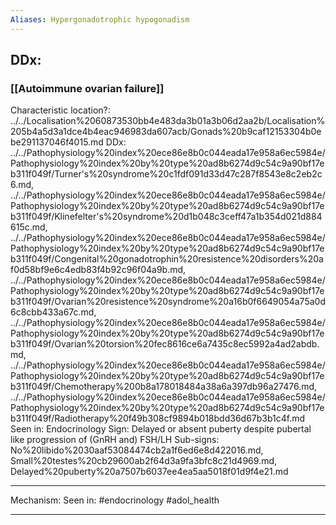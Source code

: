 ```yaml
---
Aliases: Hypergonadotrophic hypogonadism
---
```


## DDx:
### [[Autoimmune ovarian failure]]
Characteristic location?: ../../Localisation%2060873530bb4e483da3b01a3b06d2aa2b/Localisation%205b4a5d3a1dce4b4eac946983da607acb/Gonads%20b9caf12153304b0ebe291137046f4015.md
DDx: ../../Pathophysiology%20index%20ece86e8b0c044eada17e958a6ec5984e/Pathophysiology%20index%20by%20type%20ad8b6274d9c54c9a90bf17eb311f049f/Turner's%20syndrome%20c1fdf091d33d47c287f8543e8c2eb2c6.md, ../../Pathophysiology%20index%20ece86e8b0c044eada17e958a6ec5984e/Pathophysiology%20index%20by%20type%20ad8b6274d9c54c9a90bf17eb311f049f/Klinefelter's%20syndrome%20d1b048c3ceff47a1b354d021d884615c.md, ../../Pathophysiology%20index%20ece86e8b0c044eada17e958a6ec5984e/Pathophysiology%20index%20by%20type%20ad8b6274d9c54c9a90bf17eb311f049f/Congenital%20gonadotrophin%20resistence%20disorders%20af0d58bf9e6c4edb83f4b92c96f04a9b.md, ../../Pathophysiology%20index%20ece86e8b0c044eada17e958a6ec5984e/Pathophysiology%20index%20by%20type%20ad8b6274d9c54c9a90bf17eb311f049f/Ovarian%20resistence%20syndrome%20a16b0f6649054a75a0d6c8cbb433a67c.md, ../../Pathophysiology%20index%20ece86e8b0c044eada17e958a6ec5984e/Pathophysiology%20index%20by%20type%20ad8b6274d9c54c9a90bf17eb311f049f/Ovarian%20torsion%20fec8616ce6a7435c8ec5992a4ad2abdb.md, ../../Pathophysiology%20index%20ece86e8b0c044eada17e958a6ec5984e/Pathophysiology%20index%20by%20type%20ad8b6274d9c54c9a90bf17eb311f049f/Chemotherapy%200b8a178018484a38a6a397db96a27476.md, ../../Pathophysiology%20index%20ece86e8b0c044eada17e958a6ec5984e/Pathophysiology%20index%20by%20type%20ad8b6274d9c54c9a90bf17eb311f049f/Radiotherapy%20f49b308cf9894b018bdd36d67b3b1c4f.md
Seen in: Endocrinology
Sign: Delayed or absent puberty despite pubertal like progression of (GnRH and) FSH/LH
Sub-signs: No%20libido%2030aaf53084474cb2a1f6ed6e8d422016.md, Small%20testes%20cb29600ab2f64d3a9fa3bfc8c21d4969.md, Delayed%20puberty%20a7507b6037ee4ea5aa5018f01d9f4e21.md

---
Mechanism:
Seen in: #endocrinology #adol_health

---
